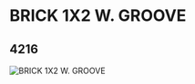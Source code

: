 # BRICK 1X2 W. GROOVE
## 4216
![BRICK 1X2 W. GROOVE](https://lc-www-live-s.legocdn.com/media/bricks/5/2/4264360.jpg)